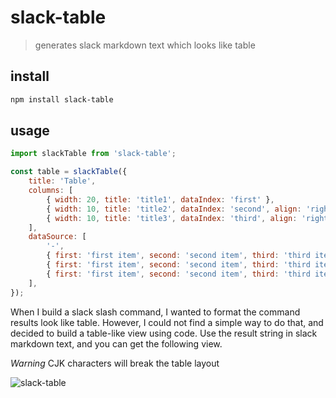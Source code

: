 # slack-table

> generates slack markdown text which looks like table

## install

```bash
npm install slack-table
```

## usage

```javascript
import slackTable from 'slack-table';

const table = slackTable({
	title: 'Table',
	columns: [
		{ width: 20, title: 'title1', dataIndex: 'first' },
		{ width: 10, title: 'title2', dataIndex: 'second', align: 'right' },
		{ width: 10, title: 'title3', dataIndex: 'third', align: 'right' },
	],
	dataSource: [
		'-',
		{ first: 'first item', second: 'second item', third: 'third item' },
		{ first: 'first item', second: 'second item', third: 'third item' },
		{ first: 'first item', second: 'second item', third: 'third item' },
	],
});
```

When I build a slack slash command, I wanted to format the command results look like table. However, I could not find a simple way to do that, and decided to build a table-like view using code. Use the result string in slack markdown text, and you can get the following view.

_Warning_ CJK characters will break the table layout

![slack-table](https://user-images.githubusercontent.com/445464/86876965-d2ebbb80-c120-11ea-87ea-fe98f01c77c7.png)

